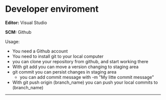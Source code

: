 # Developer enviroment
**Editor:** Visual Studio

**SCM:** Github

  Usage:
  * You need a Github account
  * You need to install git to your local computer
  * you can clone your repository from github, and start working there
  * With git add you can move a version changing to staging area
  * git commit you can persist changes in staging area
      * you can add commit message with -m "My litte commit message"
  * With git push origin (branch_name) you can push your local commits to (branch_name)
  ***
